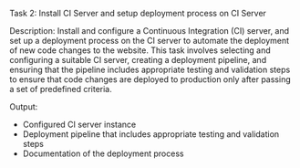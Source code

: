 Task 2: Install CI Server and setup deployment process on CI Server

Description:
Install and configure a Continuous Integration (CI) server, and set up a deployment process on the CI server to 
automate the deployment of new code changes to the website. This task involves selecting and configuring a 
suitable CI server, creating a deployment pipeline, and ensuring that the pipeline includes appropriate testing 
and validation steps to ensure that code changes are deployed to production only after passing a set of 
predefined criteria.

Output:
* Configured CI server instance
* Deployment pipeline that includes appropriate testing and validation steps
* Documentation of the deployment process